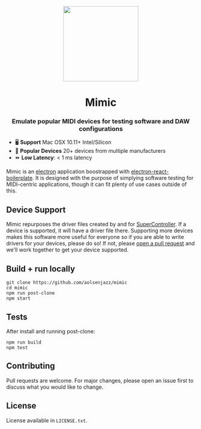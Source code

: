 <!-- DOWNLOAD INTEL -->

<!-- END DOWNLOAD INTEL -->
<!-- DOWNLOAD SILICON -->

<!-- END DOWNLOAD SILICON -->
<div align="center">
  <img width="200px" align="center"  src="https://user-images.githubusercontent.com/13665641/230733724-562d0b97-301f-4c86-bbfd-5cb7e85f9253.png" />
</div>
<h1 align="center">Mimic</h1>
<h3 align="center">Emulate popular MIDI devices for testing software and DAW configurations</h3>
<!--<div align="center" style="margin-bottom: 200px;">
  <img src="https://img.shields.io/github/workflow/status/aolsenjazz/super-controller/Test"/>
  <img src="https://img.shields.io/github/license/aolsenjazz/super-controller"/>
  <img src="https://img.shields.io/badge/PRs-welcome-brightgreen.svg?style=flat-square"/>
</div>-->

- 🖥️ **Support** Mac OSX 10.11+ Intel/Silicon
- 🎹 **Popular Devices** 20+ devices from multiple manufacturers
- ⏩ **Low Latency**: < 1 ms latency

Mimic is an [electron](https://www.electronjs.org/) application boostrapped with [electron-react-boilerplate](https://github.com/electron-react-boilerplate/electron-react-boilerplate). It is designed with the purpose of simplying software testing for MIDI-centric applications, though it can fit plenty of use cases outside of this.

## Device Support

Mimic repurposes the driver files created by and for [SuperController](https://www.github.com/aolsenjazz/super-controller). If a device is supported, it will have a driver file there. Supporting more devices makes this software more useful for everyone so if you are able to write drivers for your devices, please do so! If not, please [open a pull request](https://github.com/aolsenjazz/mimic/pulls) and we'll work together to get your device supported.

## Build + run locally

```shell
git clone https://github.com/aolsenjazz/mimic
cd mimic
npm run post-clone
npm start
```

## Tests

After install and running post-clone:

```shell
npm run build
npm test
```

## Contributing

Pull requests are welcome. For major changes, please open an issue first to discuss what you would like to change.

## License

License available in `LICENSE.txt`.
